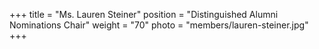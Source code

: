 +++
title     = "Ms. Lauren Steiner"
position  = "Distinguished Alumni Nominations Chair"
weight    = "70"
photo      = "members/lauren-steiner.jpg"
+++
